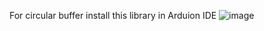 For circular buffer install this library in Arduion IDE
![image](https://github.com/user-attachments/assets/fba119ae-9493-4a63-b234-ab59fd2ed63c)

